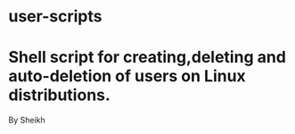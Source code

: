 # user-scripts
Shell script for creating,deleting and auto-deletion of users on Linux distributions.
================================================================================
By Sheikh
